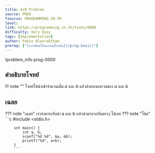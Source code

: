 ```yaml
---
title: A+B Problem
source: PROG
fsource: PROGRAMMING.IN.TH
level:
link: https://programming.in.th/tasks/0000
difficulty: Very Easy
tags: [Implementation]
author: Pakin Olanraktham
prereq: ["[การเขียนโปรแกรมเบื้องต้น](/prog-basic)"]
---
```


!problem_info prog-0000

## คำอธิบายโจทย์

!!! note ""
    โจทย์ให้นำเข้าจำนวนเต็ม $a$ และ $b$ แล้วส่งออกผลรวมของ $a$ และ $b$

## เฉลย

??? note "เฉลย"
    เราสามารถรับค่า a และ b แล้วนำมาบวกกันตรงๆ ได้เลย
    ??? note "โค้ด"
        ```c
        #include <stdio.h>

        int main() {
            int a, b;
            scanf("%d %d", &a, &b);
            printf("%d", a+b);
        }
        ```